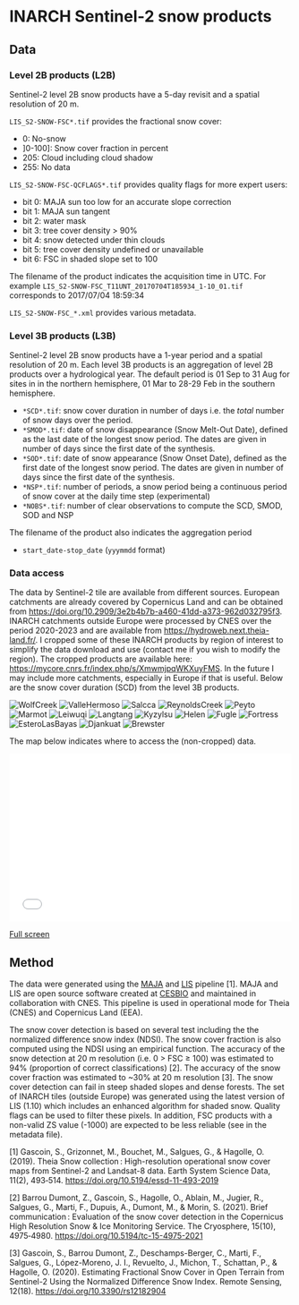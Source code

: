 # INARCH Sentinel-2 snow products

## Data

### Level 2B products (L2B)

Sentinel-2 level 2B snow products have a 5-day revisit and a spatial resolution of 20 m. 

`LIS_S2-SNOW-FSC*.tif` provides the fractional snow cover:
- 0: No-snow
- ]0-100]: Snow cover fraction in percent
- 205: Cloud including cloud shadow
- 255: No data

`LIS_S2-SNOW-FSC-QCFLAGS*.tif` provides quality flags for more expert users:
- bit 0: MAJA sun too low for an accurate slope correction
- bit 1: MAJA sun tangent
- bit 2: water mask
- bit 3: tree cover density > 90%
- bit 4: snow detected under thin clouds
- bit 5: tree cover density undefined or unavailable
- bit 6: FSC in shaded slope set to 100

The filename of the product indicates the acquisition time in UTC. For example `LIS_S2-SNOW-FSC_T11UNT_20170704T185934_1-10_01.tif` corresponds to 2017/07/04 18:59:34

`LIS_S2-SNOW-FSC_*.xml` provides various metadata. 

### Level 3B products (L3B)

Sentinel-2 level 2B snow products have a 1-year period and a spatial resolution of 20 m. Each level 3B products is an aggregation of level 2B products over a hydrological year. The default period is 01 Sep to 31 Aug for sites in in the northern hemisphere, 01 Mar to 28-29 Feb in the southern hemisphere.

- `*SCD*.tif`: snow cover duration in number of days i.e. the *total* number of snow days over the period.
- `*SMOD*.tif`: date of snow disappearance (Snow Melt-Out Date), defined as the last date of the longest snow period. The dates are given in number of days since the first date of the synthesis.
- `*SOD*.tif`: date of snow appearance (Snow Onset Date), defined as the first date of the longest snow period. The dates are given in number of days since the first date of the synthesis.
- `*NSP*.tif`: number of periods, a snow period being a continuous period of snow cover at the daily time step (experimental)
- `*NOBS*.tif`: number of clear observations to compute the SCD, SMOD, SOD and NSP

The filename of the product also indicates the aggregation period
- `start_date-stop_date` (`yyymmdd` format)

### Data access

The data by Sentinel-2 tile are available from different sources. European catchments are already covered by Copernicus Land and can be obtained from https://doi.org/10.2909/3e2b4b7b-a460-41dd-a373-962d032795f3. INARCH catchments outside Europe were processed by CNES over the period 2020-2023 and are available from https://hydroweb.next.theia-land.fr/. I cropped some of these INARCH products by region of interest to simplify the data download and use (contact me if you wish to modify the region). The cropped products are available here: https://mycore.cnrs.fr/index.php/s/XmwmjpqWKXuyFMS. In the future I may include more catchments, especially in Europe if that is useful. Below are the snow cover duration (SCD) from the level 3B products.

![WolfCreek](https://github.com/sgascoin/INARCH/assets/29677722/bfe775de-3fd1-44dc-8b11-2398572bbe03)
![ValleHermoso](https://github.com/sgascoin/INARCH/assets/29677722/22a6e123-3df2-4525-8d88-70cb90fddbe6)
![Salcca](https://github.com/sgascoin/INARCH/assets/29677722/8eed5316-9f69-4078-9cca-2ae9e1ace29e)
![ReynoldsCreek](https://github.com/sgascoin/INARCH/assets/29677722/5846cc1d-3e88-431a-b936-046ebba6f80e)
![Peyto](https://github.com/sgascoin/INARCH/assets/29677722/bbccac5b-7127-4ffe-9c07-2a34daf3ffb8)
![Marmot](https://github.com/sgascoin/INARCH/assets/29677722/b5020ee9-ca42-4b8d-a9dc-047204f1ee58)
![Leiwuqi](https://github.com/sgascoin/INARCH/assets/29677722/398fa629-a119-40e5-bbda-0ddbd888951a)
![Langtang](https://github.com/sgascoin/INARCH/assets/29677722/c0c03c69-6e4e-4400-aeea-df0756360cf3)
![Kyzylsu](https://github.com/sgascoin/INARCH/assets/29677722/15645781-6da7-4b93-87bc-8d8c633293d6)
![Helen](https://github.com/sgascoin/INARCH/assets/29677722/fcc5b091-cfb0-43cb-91f1-3d758d93778c)
![Fugle](https://github.com/sgascoin/INARCH/assets/29677722/2a0edc34-1199-4017-b3cb-5958b5c8307f)
![Fortress](https://github.com/sgascoin/INARCH/assets/29677722/d7444457-4df7-4960-86a9-7d931eb3e445)
![EsteroLasBayas](https://github.com/sgascoin/INARCH/assets/29677722/cf16c8ce-c78a-49a1-b897-edf2ec601e22)
![Djankuat](https://github.com/sgascoin/INARCH/assets/29677722/f79ac52b-53ce-48ee-bd03-4aad267c3305)
![Brewster](https://github.com/sgascoin/INARCH/assets/29677722/b6e4c621-fc03-4d2e-9331-f8ae9e6f2007)

The map below indicates where to access the (non-cropped) data.

<iframe width="100%" height="300px" frameborder="0" allowfullscreen allow="geolocation" src="//umap.openstreetmap.fr/fr/map/sentinel-2-snow-products_1036308?scaleControl=false&miniMap=false&scrollWheelZoom=false&zoomControl=true&editMode=disabled&moreControl=true&searchControl=null&tilelayersControl=null&embedControl=null&datalayersControl=true&onLoadPanel=caption&captionBar=false&captionMenus=true"></iframe><p><a href="//umap.openstreetmap.fr/fr/map/sentinel-2-snow-products_1036308?scaleControl=false&miniMap=false&scrollWheelZoom=true&zoomControl=true&editMode=disabled&moreControl=true&searchControl=null&tilelayersControl=null&embedControl=null&datalayersControl=true&onLoadPanel=caption&captionBar=false&captionMenus=true">Full screen</a></p>

## Method

The data were generated using the [MAJA]([url](https://gitlab.orfeo-toolbox.org/maja/maja/)) and [LIS]([url](https://gitlab.orfeo-toolbox.org/remote_modules/let-it-snow)https://gitlab.orfeo-toolbox.org/remote_modules/let-it-snow) pipeline [1]. MAJA and LIS are open source software created at [CESBIO]([url](https://www.cesbio.cnrs.fr/)) and maintained in collaboration with CNES. This pipeline is used in operational mode for Theia (CNES) and Copernicus Land (EEA).

The snow cover detection is based on several test including the the normalized difference snow index (NDSI). The snow cover fraction is also computed using the NDSI using an empirical function. The accuracy of the snow detection at 20 m resolution (i.e. 0 > FSC ≥ 100) was estimated to 94% (proportion of correct classifications) [2]. The accuracy of the snow cover fraction was estimated to ~30% at 20 m resolution [3]. The snow cover detection can fail in steep shaded slopes and dense forests. The set of INARCH tiles (outside Europe) was generated using the latest version of LIS (1.10) which includes an enhanced algorithm for shaded snow. Quality flags can be used to filter these pixels. In addition, FSC products with a non-valid ZS value (-1000) are expected to be less reliable (see in the metadata file).  

[1] Gascoin, S., Grizonnet, M., Bouchet, M., Salgues, G., & Hagolle, O. (2019). Theia Snow collection : High-resolution operational snow cover maps from Sentinel-2 and Landsat-8 data. Earth System Science Data, 11(2), 493‑514. https://doi.org/10.5194/essd-11-493-2019

[2] Barrou Dumont, Z., Gascoin, S., Hagolle, O., Ablain, M., Jugier, R., Salgues, G., Marti, F., Dupuis, A., Dumont, M., & Morin, S. (2021). Brief communication : Evaluation of the snow cover detection in the Copernicus High Resolution Snow & Ice Monitoring Service. The Cryosphere, 15(10), 4975‑4980. https://doi.org/10.5194/tc-15-4975-2021

[3] Gascoin, S., Barrou Dumont, Z., Deschamps-Berger, C., Marti, F., Salgues, G., López-Moreno, J. I., Revuelto, J., Michon, T., Schattan, P., & Hagolle, O. (2020). Estimating Fractional Snow Cover in Open Terrain from Sentinel-2 Using the Normalized Difference Snow Index. Remote Sensing, 12(18). https://doi.org/10.3390/rs12182904


